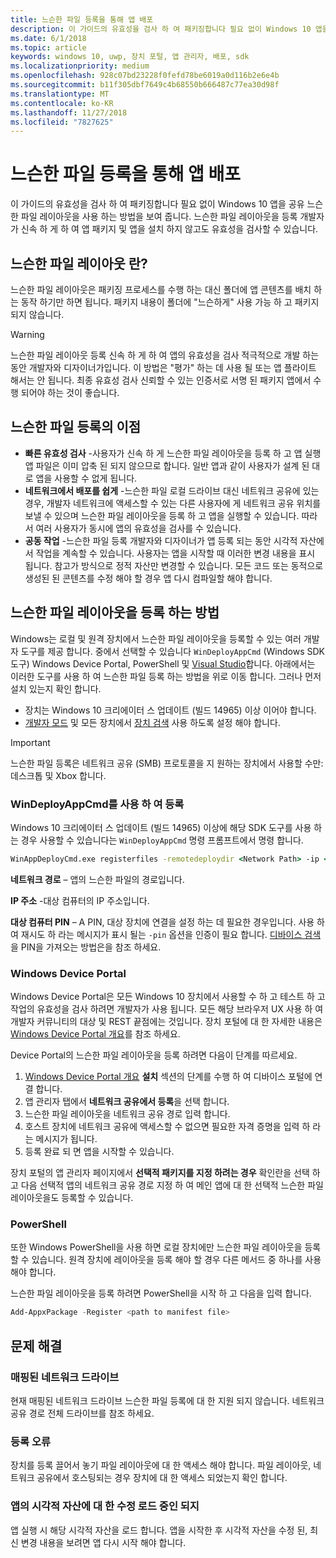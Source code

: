 ```yaml
---
title: 느슨한 파일 등록을 통해 앱 배포
description: 이 가이드의 유효성을 검사 하 여 패키징합니다 필요 없이 Windows 10 앱을 공유 느슨한 파일 레이아웃을 사용 하는 방법을 보여 줍니다.
ms.date: 6/1/2018
ms.topic: article
keywords: windows 10, uwp, 장치 포털, 앱 관리자, 배포, sdk
ms.localizationpriority: medium
ms.openlocfilehash: 928c07bd23228f0fefd78be6019a0d116b2e6e4b
ms.sourcegitcommit: b11f305dbf7649c4b68550b666487c77ea30d98f
ms.translationtype: MT
ms.contentlocale: ko-KR
ms.lasthandoff: 11/27/2018
ms.locfileid: "7827625"
---
```

# <a name="deploy-an-app-through-loose-file-registration"></a>느슨한 파일 등록을 통해 앱 배포 

이 가이드의 유효성을 검사 하 여 패키징합니다 필요 없이 Windows 10 앱을 공유 느슨한 파일 레이아웃을 사용 하는 방법을 보여 줍니다. 느슨한 파일 레이아웃을 등록 개발자가 신속 하 게 하 여 앱 패키지 및 앱을 설치 하지 않고도 유효성을 검사할 수 있습니다. 

## <a name="what-is-a-loose-file-layout"></a>느슨한 파일 레이아웃 란?

느슨한 파일 레이아웃은 패키징 프로세스를 수행 하는 대신 폴더에 앱 콘텐츠를 배치 하는 동작 하기만 하면 됩니다. 패키지 내용이 폴더에 "느슨하게" 사용 가능 하 고 패키지 되지 않습니다. 

> [!WARNING]
> 느슨한 파일 레이아웃 등록 신속 하 게 하 여 앱의 유효성을 검사 적극적으로 개발 하는 동안 개발자와 디자이너가입니다. 이 방법은 "평가" 하는 데 사용 될 또는 앱 플라이트 해서는 안 됩니다. 최종 유효성 검사 신뢰할 수 있는 인증서로 서명 된 패키지 앱에서 수행 되어야 하는 것이 좋습니다. 

## <a name="advantages-of-loose-file-registration"></a>느슨한 파일 등록의 이점

- **빠른 유효성 검사** -사용자가 신속 하 게 느슨한 파일 레이아웃을 등록 하 고 앱 실행 앱 파일은 이미 압축 된 되지 않으므로 합니다. 일반 앱과 같이 사용자가 설계 된 대로 앱을 사용할 수 없게 됩니다. 
- **네트워크에서 배포를 쉽게** -느슨한 파일 로컬 드라이브 대신 네트워크 공유에 있는 경우, 개발자 네트워크에 액세스할 수 있는 다른 사용자에 게 네트워크 공유 위치를 보낼 수 있으며 느슨한 파일 레이아웃을 등록 하 고 앱을 실행할 수 있습니다. 따라서 여러 사용자가 동시에 앱의 유효성을 검사를 수 있습니다. 
- **공동 작업** -느슨한 파일 등록 개발자와 디자이너가 앱 등록 되는 동안 시각적 자산에서 작업을 계속할 수 있습니다. 사용자는 앱을 시작할 때 이러한 변경 내용을 표시 됩니다. 참고가 방식으로 정적 자산만 변경할 수 있습니다. 모든 코드 또는 동적으로 생성된 된 콘텐츠를 수정 해야 할 경우 앱 다시 컴파일할 해야 합니다.

## <a name="how-to-register-a-loose-file-layout"></a>느슨한 파일 레이아웃을 등록 하는 방법

Windows는 로컬 및 원격 장치에서 느슨한 파일 레이아웃을 등록할 수 있는 여러 개발자 도구를 제공 합니다. 중에서 선택할 수 있습니다 `WinDeployAppCmd` (Windows SDK 도구) Windows Device Portal, PowerShell 및 [Visual Studio](https://docs.microsoft.com/windows/uwp/debug-test-perf/deploying-and-debugging-uwp-apps#register-layout-from-network)합니다. 아래에서는 이러한 도구를 사용 하 여 느슨한 파일 등록 하는 방법을 위로 이동 합니다. 그러나 먼저 설치 있는지 확인 합니다.

- 장치는 Windows 10 크리에이터 스 업데이트 (빌드 14965) 이상 이어야 합니다.
- [개발자 모드](https://msdn.microsoft.com/windows/uwp/get-started/enable-your-device-for-development) 및 모든 장치에서 [장치 검색](https://docs.microsoft.com/en-us/windows/uwp/get-started/enable-your-device-for-development#device-discovery) 사용 하도록 설정 해야 합니다.

> [!IMPORTANT]
> 느슨한 파일 등록은 네트워크 공유 (SMB) 프로토콜을 지 원하는 장치에서 사용할 수만: 데스크톱 및 Xbox 합니다. 

### <a name="register-with-windeployappcmd"></a>WinDeployAppCmd를 사용 하 여 등록

Windows 10 크리에이터 스 업데이트 (빌드 14965) 이상에 해당 SDK 도구를 사용 하는 경우 사용할 수 있습니다는 `WinDeployAppCmd` 명령 프롬프트에서 명령 합니다.

```cmd
WinAppDeployCmd.exe registerfiles -remotedeploydir <Network Path> -ip <IP Address> -pin <target machine PIN>
```

**네트워크 경로** – 앱의 느슨한 파일의 경로입니다.

**IP 주소** -대상 컴퓨터의 IP 주소입니다.

**대상 컴퓨터 PIN** – A PIN, 대상 장치에 연결을 설정 하는 데 필요한 경우입니다. 사용 하 여 재시도 하 라는 메시지가 표시 될는 `-pin` 옵션을 인증이 필요 합니다. [디바이스 검색](https://docs.microsoft.com/windows/uwp/get-started/enable-your-device-for-development#device-discovery) 을 PIN을 가져오는 방법은을 참조 하세요.

### <a name="windows-device-portal"></a>Windows Device Portal

Windows Device Portal은 모든 Windows 10 장치에서 사용할 수 하 고 테스트 하 고 작업의 유효성을 검사 하려면 개발자가 사용 됩니다. 모든 해당 브라우저 UX 사용 하 여 개발자 커뮤니티의 대상 및 REST 끝점에는 것입니다. 장치 포털에 대 한 자세한 내용은 [Windows Device Portal 개요](device-portal.md)를 참조 하세요.

Device Portal의 느슨한 파일 레이아웃을 등록 하려면 다음이 단계를 따르세요.

1. [Windows Device Portal 개요](device-portal.md) **설치** 섹션의 단계를 수행 하 여 디바이스 포털에 연결 합니다.
1. 앱 관리자 탭에서 **네트워크 공유에서 등록**을 선택 합니다.
1. 느슨한 파일 레이아웃을 네트워크 공유 경로 입력 합니다. 
1. 호스트 장치에 네트워크 공유에 액세스할 수 없으면 필요한 자격 증명을 입력 하 라는 메시지가 됩니다.
1. 등록 완료 되 면 앱을 시작할 수 있습니다.

장치 포털의 앱 관리자 페이지에서 **선택적 패키지를 지정 하려는 경우** 확인란을 선택 하 고 다음 선택적 앱의 네트워크 공유 경로 지정 하 여 메인 앱에 대 한 선택적 느슨한 파일 레이아웃을도 등록할 수 있습니다. 

### <a name="powershell"></a>PowerShell 

또한 Windows PowerShell을 사용 하면 로컬 장치에만 느슨한 파일 레이아웃을 등록할 수 있습니다. 원격 장치에 레이아웃을 등록 해야 할 경우 다른 메서드 중 하나를 사용 해야 합니다. 

느슨한 파일 레이아웃을 등록 하려면 PowerShell을 시작 하 고 다음을 입력 합니다.

```PowerShell
Add-AppxPackage -Register <path to manifest file>
```

## <a name="troubleshooting"></a>문제 해결

### <a name="mapped-network-drives"></a>매핑된 네트워크 드라이브
현재 매핑된 네트워크 드라이브 느슨한 파일 등록에 대 한 지원 되지 않습니다. 네트워크 공유 경로 전체 드라이브를 참조 하세요.

### <a name="registration-failure"></a>등록 오류
장치를 등록 끌어서 놓기 파일 레이아웃에 대 한 액세스 해야 합니다. 파일 레이아웃, 네트워크 공유에서 호스팅되는 경우 장치에 대 한 액세스 되었는지 확인 합니다. 

### <a name="modifications-to-visual-assets-arent-being-loaded-in-the-app"></a>앱의 시각적 자산에 대 한 수정 로드 중인 되지 
앱 실행 시 해당 시각적 자산을 로드 합니다. 앱을 시작한 후 시각적 자산을 수정 된, 최신 변경 내용을 보려면 앱 다시 시작 해야 합니다.